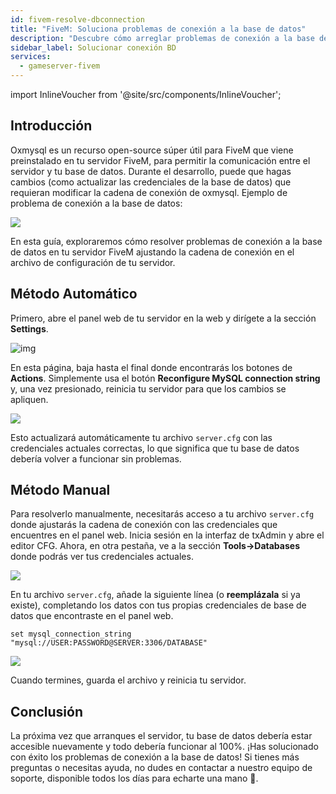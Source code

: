 ```yaml
---
id: fivem-resolve-dbconnection
title: "FiveM: Soluciona problemas de conexión a la base de datos"
description: "Descubre cómo arreglar problemas de conexión a la base de datos en tu servidor FiveM y restaurar la comunicación sin interrupciones con tu base de datos → Aprende más ahora"
sidebar_label: Solucionar conexión BD
services:
  - gameserver-fivem
---
```


import InlineVoucher from '@site/src/components/InlineVoucher';

## Introducción

Oxmysql es un recurso open-source súper útil para FiveM que viene preinstalado en tu servidor FiveM, para permitir la comunicación entre el servidor y tu base de datos. Durante el desarrollo, puede que hagas cambios (como actualizar las credenciales de la base de datos) que requieran modificar la cadena de conexión de oxmysql. Ejemplo de problema de conexión a la base de datos:

![](https://screensaver01.zap-hosting.com/index.php/s/G5zACEEErfP4EHG/preview)

En esta guía, exploraremos cómo resolver problemas de conexión a la base de datos en tu servidor FiveM ajustando la cadena de conexión en el archivo de configuración de tu servidor.

<InlineVoucher />

## Método Automático

Primero, abre el panel web de tu servidor en la web y dirígete a la sección **Settings**.

![img](https://screensaver01.zap-hosting.com/index.php/s/nizHMSk7oXCsJS4/download)

En esta página, baja hasta el final donde encontrarás los botones de **Actions**. Simplemente usa el botón **Reconfigure MySQL connection string** y, una vez presionado, reinicia tu servidor para que los cambios se apliquen.

![](https://screensaver01.zap-hosting.com/index.php/s/eZoSBJcbCr7422K/preview)

Esto actualizará automáticamente tu archivo `server.cfg` con las credenciales actuales correctas, lo que significa que tu base de datos debería volver a funcionar sin problemas.

## Método Manual

Para resolverlo manualmente, necesitarás acceso a tu archivo `server.cfg` donde ajustarás la cadena de conexión con las credenciales que encuentres en el panel web. Inicia sesión en la interfaz de txAdmin y abre el editor CFG. Ahora, en otra pestaña, ve a la sección **Tools->Databases** donde podrás ver tus credenciales actuales.

![](https://screensaver01.zap-hosting.com/index.php/s/7JJgtatLzZRXCDM/preview)

En tu archivo `server.cfg`, añade la siguiente línea (o **reemplázala** si ya existe), completando los datos con tus propias credenciales de base de datos que encontraste en el panel web.

```
set mysql_connection_string "mysql://USER:PASSWORD@SERVER:3306/DATABASE"
```

![](https://screensaver01.zap-hosting.com/index.php/s/sf9sMJoZyJttHBE/preview)

Cuando termines, guarda el archivo y reinicia tu servidor.

## Conclusión

La próxima vez que arranques el servidor, tu base de datos debería estar accesible nuevamente y todo debería funcionar al 100%. ¡Has solucionado con éxito los problemas de conexión a la base de datos! Si tienes más preguntas o necesitas ayuda, no dudes en contactar a nuestro equipo de soporte, disponible todos los días para echarte una mano 🙂.

<InlineVoucher />